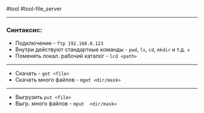 #tool #tool-file_server

---
### Синтаксис:

- Подключение - `ftp 192.168.0.123`
- Внутри действуют стандартные команды - `pwd`, `ls`, `cd`, `mkdir` и т.д. +
- Поменять локал. рабочий каталог - `lcd <path>` 
---
- Скачать - `get <file>` 
- Скачать много файлов - `mget <dir/mask>` 
---
- Выгрузить `put <file>`
- Выгр. много файлов - `mput  <dir/mask>` 



